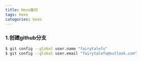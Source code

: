 ```yaml
---
title: Hexo备份
tags: hexo
categories: hexo
---
```

###  1.创建github分支
> 

``` bash
$ git config --global user.name "fairytalefu"
$ git config --global user.email "fairytalefu@outlook.com"

```